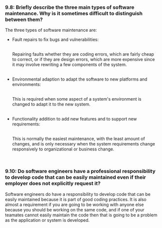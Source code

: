 <h3>9.8: Briefly describe the three main types of software maintenance. Why is it sometimes difficult to distinguish between them?</h3>

<p>The three types of software maintenance are:</p>

<ul>
  <li>Fault repairs to fix bugs and vulnerabilities: </li><br>
  <p>Repairing faults whether they are coding errors, which are fairly cheap to correct, or if they are design errors, which are more expensive since it may involve rewriting a few components of the system.</p><br>
  <li>Environmental adaption to adapt the software to new platforms and environments: </li><br>
  <p>This is required when some aspect of a system's environment is changed to adapt it to the new system.</p><br>
  <li>Functionality addition to add new features and to support new requirements: </li><br>
  <p>This is normally the easiest maintenance, with the least amount of changes, and is only necessary when the system requirements change responsively to organizational or business change.</p><br>
</ul>

<h3>9.10: Do software engineers have a professional responsibility to develop code that can be easily maintained even if their employer does not explicitly request it?</h3>

<p>Software engineers do have a responsibility to develop code that can be easily maintained because it is part of good coding practices. It is also almost a requirement if you are going to be working with anyone else because you should be working on the same code, and if one of your teamates cannot easily maintain the code then that is going to be a problem as the application or system is developed.</p>
